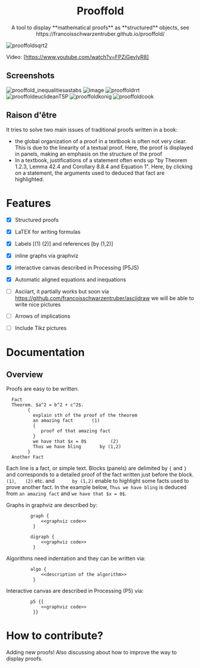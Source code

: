 <h1 align="center">Prooffold</h1>
<p align="center">A tool to display **mathematical proofs** as **structured** objects, see https://francoisschwarzentruber.github.io/prooffold/</p>

![prooffoldsqrt2](https://user-images.githubusercontent.com/43071857/154649245-5c78c7a0-0562-4232-a087-5590c193cb94.gif)

Video: [https://www.youtube.com/watch?v=FPZiGevIyR8]


## Screenshots

![prooffold_inequalitiesastabs](https://user-images.githubusercontent.com/43071857/194746547-cec69dd2-3cb4-41b3-9ede-9149066afcac.gif)
![image](https://user-images.githubusercontent.com/43071857/194717214-e9785336-711f-4bdb-b455-dfcfd2293ac1.png)
![prooffoldrrt](https://user-images.githubusercontent.com/43071857/154652110-b4573d44-1de9-4af3-9a58-bb295e5888d2.gif)
![prooffoldeuclideanTSP](https://user-images.githubusercontent.com/43071857/154651408-12462e46-c220-47e8-b43c-ad0ca2848d8e.gif)
![prooffoldkonig](https://user-images.githubusercontent.com/43071857/154651369-334d3700-ffc0-4713-9c12-61ca5f6bcf00.gif)
![prooffoldcook](https://user-images.githubusercontent.com/43071857/154651387-e604c450-f15e-4834-a3fa-d950024dec7f.gif)


## Raison d'être

It tries to solve two main issues of traditional proofs written in a book:
- the global organization of a proof in a textbook is often not very clear. This is due to the linearity of a textual proof. Here, the proof is displayed in panels, making an emphasis on the structure of the proof
- In a textbook, justifications of a statement often ends up "by Theorem 1.2.3, Lemma 42.4 and Corollary 8.8.4 and Equation 1". Here, by clicking on a statement, the arguments used to deduced that fact are highlighted.







# Features

 - [X] Structured proofs
 - [X] LaTEX for writing formulas
 - [X] Labels [(1) (2)] and references [by (1,2)]
 - [X] inline graphs via graphviz
 - [X] interactive canvas described in Processing (P5JS)
 - [X] Automatic aligned equations and inequations
 - [ ] Asciiart, it partially works but soon via https://github.com/francoisschwarzentruber/asciidraw we will be able to write nice pictures
 - [ ] Arrows of implications
 - [ ] Include Tikz pictures



# Documentation

## Overview

Proofs are easy to be written. 

      Fact
      Theorem. $a^2 = b^2 + c^2$.
            {
              explain sth of the proof of the theorem
              an amazing fact       (1)
              {
                 proof of that amazing fact
              }
              we have that $x = 0$         (2)
              Thus we have bling       by (1,2)
            }
      Another Fact
      
      
Each line is a fact, or simple text. Blocks (panels) are delimited by `{` and `}` and corresponds to a detailed proof of the fact written just before the block. `     (1)`, `   (2)` etc. and `      by (1,2)` enable to highlight some facts used to prove another fact. In the example below, `Thus we have bling` is deduced from `an amazing fact` and `we have that $x = 0$`.




Graphs in graphviz are described by:

             graph {
                 <<graphviz code>>
              }

             digraph {
                 <<graphviz code>>
              }
                   

Algorithms need indentation and they can be written via:

             algo {
                 <<description of the algorithm>>
              }
              
Interactive canvas are described in Processing (P5) via:

             p5 {{
                 <<graphviz code>>
              }}
              



# How to contribute?

Adding new proofs! Also discussing about how to improve the way to display proofs.
